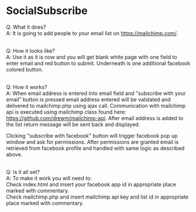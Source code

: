 # SocialSubscribe

Q: What it does?<br> 
A: It is going to add people to your email list on https://mailchimp.com/. <br><br>

Q: How it looks like?<br>
A: Use it as it is now and you will get blank white page with one field to enter email and red button to submit. Underneath is one additional facebook colored button.<br><br>

Q: How it works?<br>
A: When email address is entered into email field and "subscribe with your email" button is pressed email address entered will be validated and delivered to mailchimp.php using ajax call. Communication with mailchimp api is executed using mailchimp class found here: https://github.com/drewm/mailchimp-api. After email address is added to the list return message will be sent back and displayed.<br>

Clicking "subscribe with facebook" button will trigger facebook pop up window and ask for permissions. After permissions are granted email is retrieved from facebook profile and handled with same logic as described above.<br><br>

Q: Is it all set?<br>
A: To make it work you will need to:<br>
   Check index.html and insert your facebook app id in appropriate place marked with commentary.<br>
   Check mailchimp.php and insert mailchimp api key and list id in appropriate place marked with commentary.


